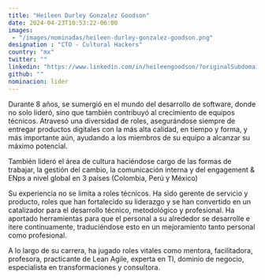 ```yaml
---
title: "Heileen Durley Gonzalez Goodson"
date: 2024-04-23T10:53:22-06:00
images: 
 - "/images/nominadas/heileen-durley-gonzalez-goodson.png"
designation : "CTO - Cultural Hackers"
country: "mx"
twitter: ""
linkedin: "https://www.linkedin.com/in/heileengoodson/?originalSubdomain=cl"
github: ""
nominacion: lider
---
```


Durante 8 años, se sumergió en el mundo del desarrollo de software, donde no solo lideró, sino que también contribuyó al crecimiento de equipos técnicos. Atravesó una diversidad de roles, asegurándose siempre de entregar productos digitales con la más alta calidad, en tiempo y forma, y más importante aún, ayudando a los miembros de su equipo a alcanzar su máximo potencial.

También lideró el área de cultura haciéndose cargo de las formas de trabajar, la gestión del cambio, la comunicación interna y del engagement & ENps a nivel global en 3 países (Colombia, Perú y México)

Su experiencia no se limita a roles técnicos. Ha sido gerente de servicio y producto, roles que han fortalecido su liderazgo y se han convertido en un catalizador para el desarrollo técnico, metodológico y profesional. Ha aportado herramientas para que el personal a su alrededor se desarrolle e itere continuamente, traduciéndose esto en un mejoramiento tanto personal como profesional.

A lo largo de su carrera, ha jugado roles vitales como mentora, facilitadora, profesora, practicante de Lean Agile, experta en TI, dominio de negocio, especialista en transformaciones y consultora.
